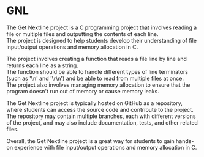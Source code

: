 # GNL
The Get Nextline project is a C programming project that involves reading a file or multiple files and outputting the contents of each line. <br>
The project is designed to help students develop their understanding of file input/output operations and memory allocation in C. <br>

The project involves creating a function that reads a file line by line and returns each line as a string.  <br>
The function should be able to handle different types of line terminators (such as '\n' and '\r\n') and be able to read from multiple files at once. <br>
The project also involves managing memory allocation to ensure that the program doesn't run out of memory or cause memory leaks. <br>

The Get Nextline project is typically hosted on GitHub as a repository, where students can access the source code and contribute to the project. <br>
The repository may contain multiple branches, each with different versions of the project, and may also include documentation, tests, and other related files. <br>

Overall, the Get Nextline project is a great way for students to gain hands-on experience with file input/output operations and memory allocation in C.
